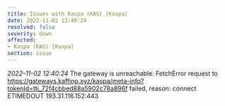 ```yaml
---
title: Issues with Kaspa (KAS) [Kaspa]
date: 2022-11-02 12:40:24
resolved: false
severity: down
affected:
- Kaspa (KAS) [Kaspa]
section: issue
---
```


*2022-11-02 12:40:24* The gateway is unreachable: FetchError request to https://gateways.kaffinp.xyz/kaspa/meta-info?tokenId=tti_72f4cbbed88a5902c78a896f failed, reason: connect ETIMEDOUT 193.31.116.152:443